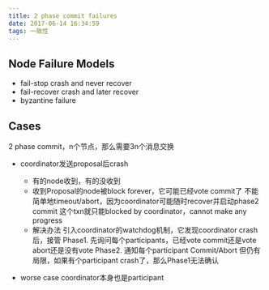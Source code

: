 ```yaml
---
title: 2 phase commit failures
date: 2017-06-14 16:34:59
tags: 一致性
---
```


## Node Failure Models

- fail-stop
  crash and never recover
- fail-recover
  crash and later recover
- byzantine failure

## Cases

2 phase commit，n个节点，那么需要3n个消息交换

- coordinator发送proposal后crash
  - 有的node收到，有的没收到
  - 收到Proposal的node被block forever，它可能已经vote commit了
    不能简单地timeout/abort，因为coordinator可能随时recover并启动phase2 commit
    这个txn就只能blocked by coordinator，cannot make any progress
  - 解决办法
    引入coordinator的watchdog机制，它发现coordinator crash后，接管
    Phase1. 先询问每个participants，已经vote commit还是vote abort还是没有vote
    Phase2. 通知每个participant Commit/Abort
    但仍有局限，如果有个participant crash了，那么Phase1无法确认

- worse case
  coordinator本身也是participant

